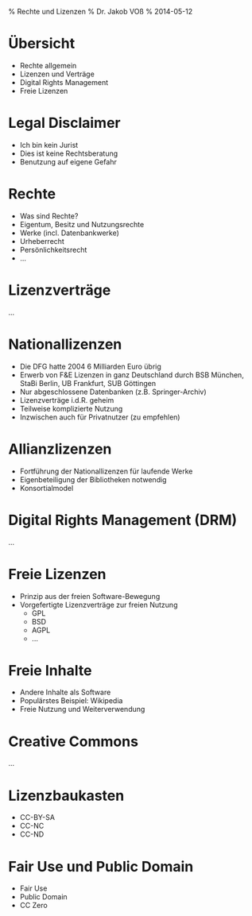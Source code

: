 % Rechte und Lizenzen
% Dr. Jakob VOß
% 2014-05-12

# Übersicht

* Rechte allgemein
* Lizenzen und Verträge
* Digital Rights Management
* Freie Lizenzen

# Legal Disclaimer

* Ich bin kein Jurist
* Dies ist keine Rechtsberatung
* Benutzung auf eigene Gefahr

# Rechte

* Was sind Rechte?
* Eigentum, Besitz und Nutzungsrechte
* Werke (incl. Datenbankwerke)
* Urheberrecht
* Persönlichkeitsrecht
* ...

# Lizenzverträge

...


# Nationallizenzen

* Die DFG hatte 2004 6 Milliarden Euro übrig
* Erwerb von F&E Lizenzen in ganz Deutschland 
  durch BSB München, StaBi Berlin, UB Frankfurt, SUB Göttingen
* Nur abgeschlossene Datenbanken (z.B. Springer-Archiv)
* Lizenzverträge i.d.R. geheim
* Teilweise komplizierte Nutzung
* Inzwischen auch für Privatnutzer (zu empfehlen)

# Allianzlizenzen

* Fortführung der Nationallizenzen für laufende Werke
* Eigenbeteiligung der Bibliotheken notwendig
* Konsortialmodel

# Digital Rights Management (DRM)

...

# Freie Lizenzen

* Prinzip aus der freien Software-Bewegung
* Vorgefertigte Lizenzverträge zur freien Nutzung
    * GPL
    * BSD
    * AGPL
    * ...

# Freie Inhalte

* Andere Inhalte als Software
* Populärstes Beispiel: Wikipedia 
* Freie Nutzung und Weiterverwendung

# Creative Commons

...

# Lizenzbaukasten

* CC-BY-SA
* CC-NC
* CC-ND

# Fair Use und Public Domain

* Fair Use
* Public Domain
* CC Zero

